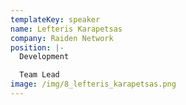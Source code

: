 ```yaml
---
templateKey: speaker
name: Lefteris Karapetsas
company: Raiden Network
position: |-
  Development

  Team Lead
image: /img/8_lefteris_karapetsas.png
---
```



